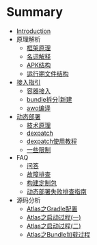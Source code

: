 # Summary

* [Introduction](README.md)
* 原理解析
    * [框架原理](principle-intro/Runtime_principle.md)
    * [名词解释](principle-intro/Project_architectured.md)
    * [APK结构](principle-intro/Apk_architecture.md)
    * [运行期文件结构](principle-intro/File_architecture_runtime.md)
* [接入指引](guide-for-use/README.md)
    * [容器接入](guide-for-use/guide_for_build.md)
    * [bundle拆分|新建](guide-for-use/guide_for_bundle.md)
    * [awo编译](guide-for-use/guide_for_compile.md)
* [动态部署](update/README.md)
    * [技术原理](update/principle.md)
    * [dexpatch](update/dexpatch.md)
    * [dexpatch使用教程](update/dexpatch_use_guide.md)
    * [一些限制](update/guide.md)
* FAQ
    * [问答](faq/question.md)
    * [故障排查](faq/help.md)
    * [构建定制包](faq/variant.md)
    * [动态部署失败排查指南](faq/dynamic_failed_help.md)
* 源码分析
    * [Atlas之Gradle配置](code_read/atlas_gradle_apk/atlas_atlas_gradle_apk.md)
    * [Atlas之启动过程\(一\)](code_read/atlas_start/atlas_start_1.md)
    * [Atlas之启动过程\(二\)](code_read/atlas_start/atlas_start_2.md)
    * [Atlas之Bundle加载过程](code_read/atlas_bundle_load/atlas_bundle_load.md)

